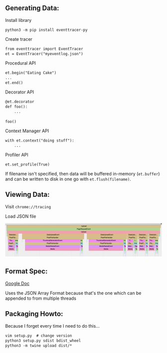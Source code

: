 Generating Data:
----------------
Install library
```
python3 -m pip install eventtracer-py
```

Create tracer
```
from eventtracer import EventTracer
et = EventTracer("myeventlog.json")
```

Procedural API
```
et.begin("Eating Cake")
...
et.end()
```

Decorator API
```
@et.decorator
def foo():
    ...

foo()
```

Context Manager API
```
with et.context("doing stuff"):
    ...
```

Profiler API
```
et.set_profile(True)
```

If filename isn't specified, then data will be buffered
in-memory (`et.buffer`) and can be written to disk in
one go with `et.flush(filename)`.

Viewing Data:
-------------
Visit `chrome://tracing`

Load JSON file

![Screenshot](.github/readme/trace.png)


Format Spec:
------------
[Google Doc](https://docs.google.com/document/d/1CvAClvFfyA5R-PhYUmn5OOQtYMH4h6I0nSsKchNAySU/edit)

Uses the JSON Array Format because that's the one which can be appended to from multiple threads


Packaging Howto:
----------------
Because I forget every time I need to do this...

```
vim setup.py  # change version
python3 setup.py sdist bdist_wheel
python3 -m twine upload dist/*
```
